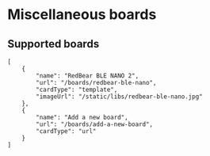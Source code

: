 # Miscellaneous boards

## Supported boards

```codecard
[
    {
        "name": "RedBear BLE NANO 2",
        "url": "/boards/redbear-ble-nano",
        "cardType": "template",
        "imageUrl": "/static/libs/redbear-ble-nano.jpg"  
    },
    {
        "name": "Add a new board",
        "url": "/boards/add-a-new-board",
        "cardType": "url"
    }
]
```
